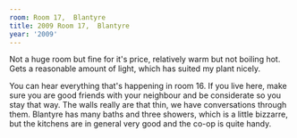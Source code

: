 ```yaml
---
room: Room 17,  Blantyre
title: 2009 Room 17,  Blantyre
year: '2009'
---
```


Not a huge room but fine for it's price, relatively warm but not boiling hot. Gets a reasonable amount of light, which has suited my plant nicely. 

You can hear everything that's happening in room 16. If you live here, make sure you are good friends with your neighbour and be considerate so you stay that way. The walls really are that thin, we have conversations through them.  Blantyre has many baths and three showers, which is a little bizzarre, but the kitchens are in general very good  and the co-op is quite handy.